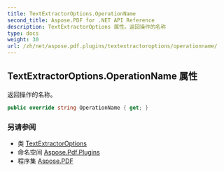 ```yaml
---
title: TextExtractorOptions.OperationName
second_title: Aspose.PDF for .NET API Reference
description: TextExtractorOptions 属性。返回操作的名称
type: docs
weight: 30
url: /zh/net/aspose.pdf.plugins/textextractoroptions/operationname/
---
```

## TextExtractorOptions.OperationName 属性

返回操作的名称。

```csharp
public override string OperationName { get; }
```

### 另请参阅

* 类 [TextExtractorOptions](../)
* 命名空间 [Aspose.Pdf.Plugins](../../../aspose.pdf.plugins/)
* 程序集 [Aspose.PDF](../../../)